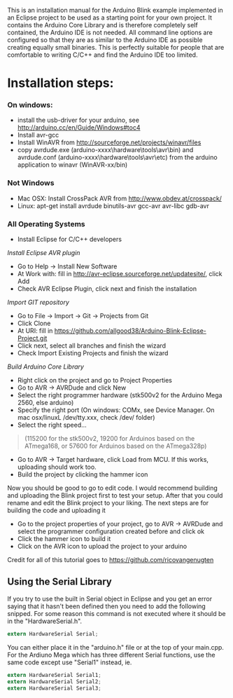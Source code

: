 This is an installation manual for the Arduino Blink example implemented in an Eclipse project to be used as a starting point for your own project. It contains the Arduino Core Library and is therefore completely self contained, the Arduino IDE is not needed. All command line options are configured so that they are as similar to the Arduino IDE as possible creating equally small binaries. This is perfectly suitable for people that are comfortable to writing C/C++ and find the Arduino IDE too limited.

# Installation steps:

### On windows: 
 - install the usb-driver for your arduino, see http://arduino.cc/en/Guide/Windows#toc4
 - Install avr-gcc
 - Install WinAVR from http://sourceforge.net/projects/winavr/files
 - copy avrdude.exe (arduino-xxxx\hardware\tools\avr\bin) and avrdude.conf (arduino-xxxx\hardware\tools\avr\etc) from the arduino application to winavr (WinAVR-xx/bin)

### Not Windows
  - Mac OSX: Install CrossPack AVR from http://www.obdev.at/crosspack/
  - Linux: apt-get install avrdude binutils-avr gcc-avr avr-libc gdb-avr

### All Operating Systems
 - Install Eclipse for C/C++ developers

 *Install Eclipse AVR plugin*
  - Go to Help -> Install New Software
  - At Work with: fill in http://avr-eclipse.sourceforge.net/updatesite/, click Add
  - Check AVR Eclipse Plugin, click next and finish the installation

 *Import GIT repository*
  - Go to File -> Import -> Git -> Projects from Git
  - Click Clone
  - At URI: fill in https://github.com/allgood38/Arduino-Blink-Eclipse-Project.git
  - Click next, select all branches and finish the wizard
  - Check Import Existing Projects and finish the wizard

 *Build Arduino Core Library*
  - Right click on the project and go to Project Properties
  - Go to AVR -> AVRDude and click New
  - Select the right programmer hardware (stk500v2 for the Arduino Mega 2560, else arduino)
  - Specify the right port (On windows: COMx, see Device Manager. On mac osx/linuxL /dev/tty.xxx, check /dev/ folder)
  - Select the right speed...
> (115200 for the stk500v2, 19200 for Arduinos based on the ATmega168, or 57600 for Arduinos based on the ATmega328p)
  - Go to AVR -> Target hardware, click Load from MCU. If this works, uploading should work too.
  - Build the project by clicking the hammer icon

Now you should be good to go to edit code. I would recommend building and uploading the Blink project first to test your setup. After that you could rename and edit the Blink project to your liking. The next steps are for building the code and uploading it

 - Go to the project properties of your project, go to AVR -> AVRDude and select the programmer configuration created before and click ok
 - Click the hammer icon to build it
 - Click on the AVR icon to upload the project to your arduino

Credit for all of this tutorial goes to https://github.com/ricovangenugten

## Using the Serial Library

If you try to use the built in Serial object in Eclipse and you get an error saying that it hasn't been defined then you need to add the following snipped. For some reason this command is not executed where it should be in the "HardwareSerial.h".

```c
extern HardwareSerial Serial;
```

You can either place it in the "arduino.h" file or at the top of your main.cpp. For the Ardiuno Mega which has three different Serial functions, use the same code except use "Serial1" instead, ie. 

```c
extern HardwareSerial Serial1;
extern HardwareSerial Serial2;
extern HardwareSerial Serial3;
```
